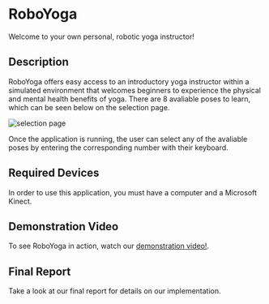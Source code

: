 # RoboYoga
Welcome to your own personal, robotic yoga instructor! 

## Description
RoboYoga offers easy access to an introductory yoga instructor within a simulated environment that welcomes beginners to experience the physical and mental health benefits of yoga. There are 8 avaliable poses to learn, which can be seen below on the selection page.

![selection page](https://github.com/dea-dressel/RoboYoga/assets/64561136/6e0b88e1-af83-4913-9b00-ad447164ae1a)

Once the application is running, the user can select any of the avaliable poses by entering the corresponding number with their keyboard. 

## Required Devices
In order to use this application, you must have a computer and a Microsoft Kinect.

## Demonstration Video
To see RoboYoga in action, watch our [demonstration video!](https://www.youtube.com/watch?v=jwW1PvoQIew).

## Final Report
Take a look at our final report for details on our implementation.



